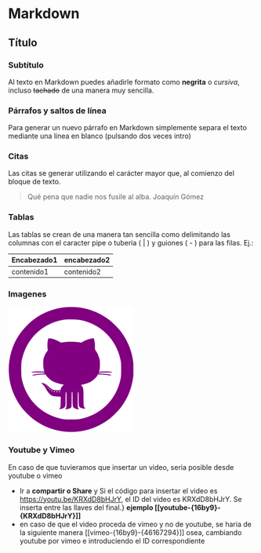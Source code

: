 # Markdown
## Título
### Subtítulo

Al texto en Markdown puedes añadirle formato como **negrita** o *cursiva*, incluso ~~tachado~~ de una manera muy sencilla.

### Párrafos y saltos de línea
Para generar un nuevo párrafo en Markdown simplemente separa el texto mediante una línea en blanco (pulsando dos veces intro)

### Citas
Las citas se generar utilizando el carácter mayor que, al comienzo del bloque de texto.

> Qué pena que nadie nos fusile al alba. Joaquín Gómez

### Tablas
Las tablas se crean de una manera tan sencilla como delimitando las columnas con el caracter pipe o tuberia ( | ) y guiones ( - ) para las filas. Ej.:

|Encabezado1|encabezado2|
|-----------|-----------|
|contenido1 |contenido2 |

### Imagenes

![GitHub Logo](/github.png)


### Youtube y Vimeo
En caso de que tuvieramos que insertar un video, seria posible desde youtube o vimeo

- Ir a **compartir o Share** y Si el código para insertar el video es https://youtu.be/KRXdD8bHJrY, el ID del video es KRXdD8bHJrY. Se inserta entre las llaves del final.} **ejemplo [[youtube-{16by9}-{KRXdD8bHJrY}]]**
- en caso de que el video proceda de vimeo y no de youtube, se haria de la siguiente manera
[[vimeo-{16by9}-{46167294}]]
osea, cambiando youtube por vimeo e introduciendo el ID correspondiente

